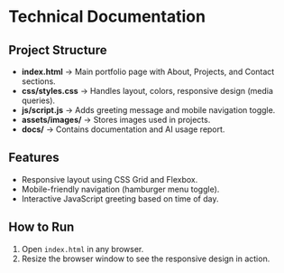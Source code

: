 # Technical Documentation

## Project Structure
- **index.html** → Main portfolio page with About, Projects, and Contact sections.
- **css/styles.css** → Handles layout, colors, responsive design (media queries).
- **js/script.js** → Adds greeting message and mobile navigation toggle.
- **assets/images/** → Stores images used in projects.
- **docs/** → Contains documentation and AI usage report.

## Features
- Responsive layout using CSS Grid and Flexbox.
- Mobile-friendly navigation (hamburger menu toggle).
- Interactive JavaScript greeting based on time of day.

## How to Run
1. Open `index.html` in any browser.
2. Resize the browser window to see the responsive design in action.
